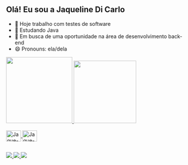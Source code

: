 ## Olá! Eu sou a Jaqueline Di Carlo 

- 🔭 Hoje trabalho com testes de software
- 🌱 Estudando Java 
- 🤔 Em busca de uma oportunidade na área de desenvolvimento back-end
- 😄 Pronouns: ela/dela

<div>
  <a href="https://beacons.ai/jaqdc">
    <img height="180em" src="https://github-readme-stats.vercel.app/api?username=jaqdc&show_icons=true&theme=dracula&include_all_commits=true&count_private=true"/>
    <img height="170em" src="https://github-readme-stats.vercel.app/api/top-langs/?username=jaqdc&layout=compact&langs_count=16&theme=dracula"/>
</div>

<div style="display:inline_block"><br>
<img align="center" alt="Jaque-Java" height="30" width="40" src="https://cdn.jsdelivr.net/gh/devicons/devicon@latest/icons/java/java-original.svg" />
<img align="center" alt="Jaque-C#" height="30" width="40" src="https://cdn.jsdelivr.net/gh/devicons/devicon@latest/icons/csharp/csharp-original.svg" />
</div>

##

<div>
  <a href="https://www.linkedin.com/in/jaqueline-di-carlo-4688731b0/" target="_blank"><img src="https://img.shields.io/badge/LinkedIn-0077B5?style=for-the-badge&logo=linkedin&logoColor=white">
  <a href="mailto:jaquelinedicarlosocial@gmail.com" target="_blank"><img src="https://img.shields.io/badge/Gmail-D14836?style=for-the-badge&logo=gmail&logoColor=white">
  <a href="https://wa.me/5561995119669" target="_blank"><img src="https://img.shields.io/badge/WhatsApp-25D366?style=for-the-badge&logo=whatsapp&logoColor=white">
</div>

